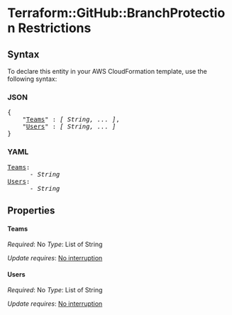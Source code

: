 # Terraform::GitHub::BranchProtection Restrictions

## Syntax

To declare this entity in your AWS CloudFormation template, use the following syntax:

### JSON

<pre>
{
    "<a href="#teams" title="Teams">Teams</a>" : <i>[ String, ... ]</i>,
    "<a href="#users" title="Users">Users</a>" : <i>[ String, ... ]</i>
}
</pre>

### YAML

<pre>
<a href="#teams" title="Teams">Teams</a>: <i>
      - String</i>
<a href="#users" title="Users">Users</a>: <i>
      - String</i>
</pre>

## Properties

#### Teams

_Required_: No
_Type_: List of String

_Update requires_: [No interruption](https://docs.aws.amazon.com/AWSCloudFormation/latest/UserGuide/using-cfn-updating-stacks-update-behaviors.html#update-no-interrupt)

#### Users

_Required_: No
_Type_: List of String

_Update requires_: [No interruption](https://docs.aws.amazon.com/AWSCloudFormation/latest/UserGuide/using-cfn-updating-stacks-update-behaviors.html#update-no-interrupt)

